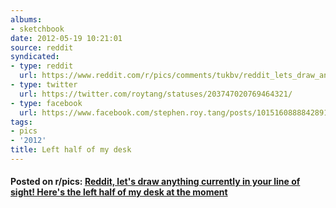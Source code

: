 ```yaml
---
albums:
- sketchbook
date: 2012-05-19 10:21:01
source: reddit
syndicated:
- type: reddit
  url: https://www.reddit.com/r/pics/comments/tukbv/reddit_lets_draw_anything_currently_in_your_line/
- type: twitter
  url: https://twitter.com/roytang/statuses/203747020769464321/
- type: facebook
  url: https://www.facebook.com/stephen.roy.tang/posts/10151608888428912
tags:
- pics
- '2012'
title: Left half of my desk
---
```


#### Posted on r/pics: [Reddit, let's draw anything currently in your line of sight! Here's the left half of my desk at the moment](https://reddit.com/r/pics/comments/tukbv/reddit_lets_draw_anything_currently_in_your_line/)